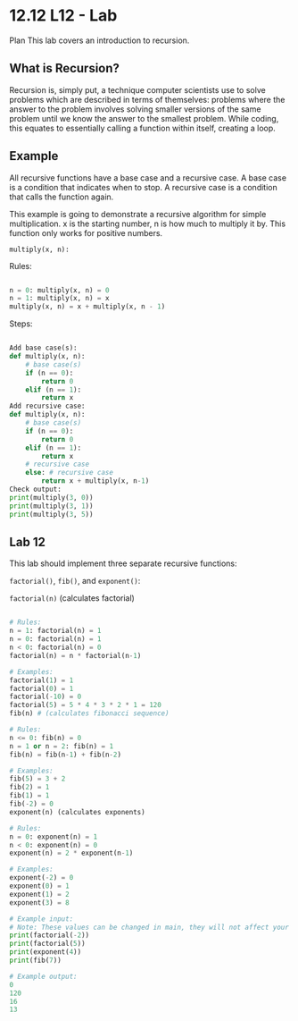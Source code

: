 # 12.12 L12 - Lab

Plan
This lab covers an introduction to recursion.

## What is Recursion?

Recursion is, simply put, a technique computer scientists use to solve problems which are described in terms of themselves: problems where the answer to the problem involves solving smaller versions of the same problem until we know the answer to the smallest problem. While coding, this equates to essentially calling a function within itself, creating a loop.

## Example

All recursive functions have a base case and a recursive case. A base case is a condition that indicates when to stop. A recursive case is a condition that calls the function again.

This example is going to demonstrate a recursive algorithm for simple multiplication. x is the starting number, n is how much to multiply it by. This function only works for positive numbers.

`multiply(x, n):`

Rules:

```python

n = 0: multiply(x, n) = 0
n = 1: multiply(x, n) = x
multiply(x, n) = x + multiply(x, n - 1)

```

Steps:

```python

Add base case(s):
def multiply(x, n):
    # base case(s)
    if (n == 0):
        return 0
    elif (n == 1):
        return x
Add recursive case:
def multiply(x, n):
    # base case(s)
    if (n == 0):
        return 0
    elif (n == 1):
        return x
    # recursive case
    else: # recursive case
        return x + multiply(x, n-1)
Check output:
print(multiply(3, 0))
print(multiply(3, 1))
print(multiply(3, 5))
```

## Lab 12

This lab should implement three separate recursive functions:

`factorial()`, `fib()`, and `exponent()`:

`factorial(n)` (calculates factorial)

```python

# Rules:
n = 1: factorial(n) = 1
n = 0: factorial(n) = 1
n < 0: factorial(n) = 0
factorial(n) = n * factorial(n-1)

# Examples:
factorial(1) = 1
factorial(0) = 1
factorial(-10) = 0
factorial(5) = 5 * 4 * 3 * 2 * 1 = 120
fib(n) # (calculates fibonacci sequence)

# Rules:
n <= 0: fib(n) = 0
n = 1 or n = 2: fib(n) = 1
fib(n) = fib(n-1) + fib(n-2)

# Examples:
fib(5) = 3 + 2
fib(2) = 1
fib(1) = 1
fib(-2) = 0
exponent(n) (calculates exponents)

# Rules:
n = 0: exponent(n) = 1
n < 0: exponent(n) = 0
exponent(n) = 2 * exponent(n-1)

# Examples:
exponent(-2) = 0
exponent(0) = 1
exponent(1) = 2
exponent(3) = 8

# Example input:
# Note: These values can be changed in main, they will not affect your code when submitted.
print(factorial(-2))
print(factorial(5))
print(exponent(4))
print(fib(7))

# Example output:
0
120
16
13

```
